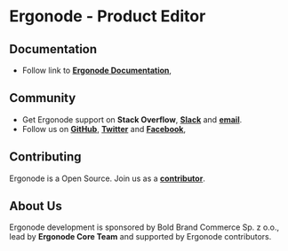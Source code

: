 # Ergonode - Product Editor

## Documentation

* Follow link to  [**Ergonode Documentation**](https://docs.ergonode.com),

## Community

* Get Ergonode support on **Stack Overflow**, [**Slack**](https://ergonode.slack.com) and [**email**](team@ergonode.com).
* Follow us on [**GitHub**](https://github.com/ergonode), [**Twitter**](https://twitter.com/ergonode) and [**Facebook**](https://www.facebook.com/ergonode),  

## Contributing

Ergonode is a Open Source. Join us as a [**contributor**](https://docs.ergonode.com/contribution). 

## About Us

Ergonode development is sponsored by Bold Brand Commerce Sp. z o.o., lead by **Ergonode Core Team** and supported by Ergonode contributors. 

